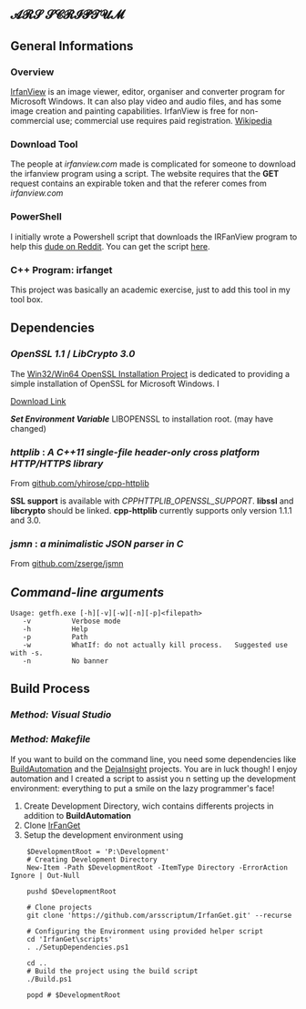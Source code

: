 𝓐𝓡𝓢 𝓢𝓒𝓡𝓘𝓟𝓣𝓤𝓜
-------------------------------------

## General Informations

### Overview

[IrfanView](https://www.irfanview.com/) is an image viewer, editor, organiser and converter program for Microsoft Windows. It can also play video and audio files, and has some image creation and painting capabilities. IrfanView is free for non-commercial use; commercial use requires paid registration. [Wikipedia](https://en.wikipedia.org/wiki/IrfanView)

### Download Tool

The people at _irfanview.com_ made is complicated for someone to download the irfanview program using a script. The website requires that the __GET__ request contains an expirable token and that the referer comes from _irfanview.com_

### PowerShell

I initially wrote a Powershell script that downloads the IRFanView program to help this [dude on Reddit](https://www.reddit.com/r/PowerShell/comments/u3ge6a/download_files_from_fosshub_website).
You can get the script [here](https://github.com/arsscriptum/PowerShell.Sandbox/blob/main/Fosshub/Get-FosshubFile.ps1).

### C++ Program: irfanget

This project was basically an academic exercise, just to add this tool in my tool box.



## Dependencies

### ***OpenSSL 1.1*** / ***LibCrypto 3.0***

The [Win32/Win64 OpenSSL Installation Project](https://slproweb.com/products/Win32OpenSSL.html) is dedicated to providing a simple installation of OpenSSL for Microsoft Windows. I

[Download Link](https://slproweb.com/download/Win64OpenSSL-1_1_1q.msi)

***Set Environment Variable*** LIBOPENSSL to installation root. (may have changed)

### ***httplib*** : *A C++11 single-file header-only cross platform HTTP/HTTPS library*

From [github.com/yhirose/cpp-httplib](https://github.com/yhirose/cpp-httplib)

**SSL support** is available with *CPPHTTPLIB_OPENSSL_SUPPORT*. **libssl** and **libcrypto** should be linked. **cpp-httplib** currently supports only version 1.1.1 and 3.0.

### ***jsmn*** : *a minimalistic JSON parser in C*

From [github.com/zserge/jsmn](https://github.com/zserge/jsmn)

## ***Command-line arguments***

	Usage: getfh.exe [-h][-v][-w][-n][-p]<filepath>
	   -v          Verbose mode
	   -h          Help
	   -p          Path
	   -w          WhatIf: do not actually kill process.   Suggested use with -s.
	   -n          No banner


## Build Process

### ***Method: Visual Studio***
### ***Method: Makefile***

If you want to build on the command line, you need some dependencies like [BuildAutomation](https://github.com/arsscriptum/BuildAutomation) and the [DejaInsight](https://github.com/arsscriptum/DejaInsight) projects. You are in luck though! I enjoy automation and I created a script to assist you n setting up the development environment: everything to put a smile on the lazy programmer's face!


1. Create Development Directory, wich contains differents projects in addition to **BuildAutomation**
1. Clone [IrFanGet](https://github.com/arsscriptum/IrfanGet)
1. Setup the development environment using 


```
    $DevelopmentRoot = 'P:\Development'
    # Creating Development Directory
    New-Item -Path $DevelopmentRoot -ItemType Directory -ErrorAction Ignore | Out-Null

    pushd $DevelopmentRoot

    # Clone projects
    git clone 'https://github.com/arsscriptum/IrfanGet.git' --recurse
 
 	# Configuring the Environment using provided helper script
 	cd 'IrfanGet\scripts'
 	. ./SetupDependencies.ps1
 	
	cd ..
	# Build the project using the build script
	./Build.ps1

	popd # $DevelopmentRoot
```